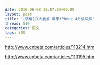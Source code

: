 ```yaml
---
date: 2010-06-08 18:07:03+00:00
layout: post
title: '[转载]八大看点 苹果iPhone 4升级详解'
thread: 510
categories: 网文
tags: iOS
---
```


http://www.cnbeta.com/articles/113214.htm  
  
http://www.cnbeta.com/articles/113195.htm  
  

